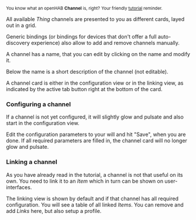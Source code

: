 <small>You know what an openHAB **Channel** is, right?</small>
<small class="blockquote-footer">Your friendly [tutorial](tutorial.html) reminder.</small>

All available *Thing* channels are presented to you as different cards,
layed out in a grid. 

Generic bindings (or bindings for devices that don't offer
a full auto-discovery experience) also allow to add and remove
channels manually.

A channel has a name, that you can edit by clicking on the name and modify it.

Below the name is a short description of the channel (not editable).

A channel card is either in the configuration view
or in the linking view, as indicated by the active tab button right at the
bottom of the card.

### Configuring a channel

If a channel is not yet configured, it will slightly glow
and pulsate and also start in the configuration view.

Edit the configuration parameters to your will and hit "Save", when
you are done. If all required parameters are filled in, the
channel card will no longer glow and pulsate.

### Linking a channel

As you have already read in the tutorial, a channel is not that
useful on its own. You need to link it to an *Item* which in turn
can be shown on user-interfaces.

The linking view is shown by default and if that channel has all required
configuration. You will see a table of all linked *Items*. You can remove
and add *Links* here, but also setup a profile.
